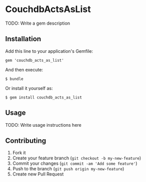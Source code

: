 # CouchdbActsAsList

TODO: Write a gem description

## Installation

Add this line to your application's Gemfile:

    gem 'couchdb_acts_as_list'

And then execute:

    $ bundle

Or install it yourself as:

    $ gem install couchdb_acts_as_list

## Usage

TODO: Write usage instructions here

## Contributing

1. Fork it
2. Create your feature branch (`git checkout -b my-new-feature`)
3. Commit your changes (`git commit -am 'Add some feature'`)
4. Push to the branch (`git push origin my-new-feature`)
5. Create new Pull Request
